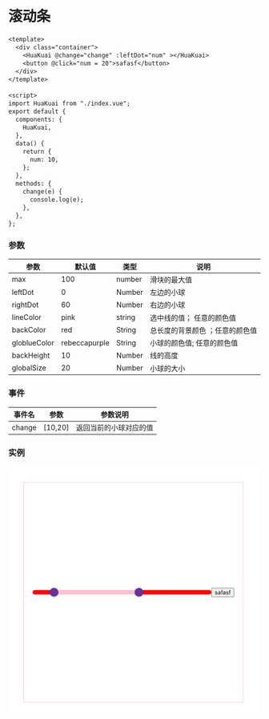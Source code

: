 # 滚动条

```vue
<template>
  <div class="container">
    <HuaKuai @change="change" :leftDot="num" ></HuaKuai>
    <button @click="num = 20">safasf</button>
  </div>
</template>

<script>
import HuaKuai from "./index.vue";
export default {
  components: {
    HuaKuai,
  },
  data() {
    return {
      num: 10,
    };
  },
  methods: {
    change(e) {
      console.log(e);
    },
  },
};
```

### 参数

| 参数 | 默认值 | 类型 | 说明 |
|  --- | --- | ---| ---|
|  max | 100 |  number  | 滑块的最大值 |
|  leftDot | 0 | Number    | 左边的小球 |
|  rightDot | 60 |  Number   | 右边的小球|
|  lineColor | pink | string    | 选中线的值； 任意的颜色值 |
|  backColor | red | String    | 总长度的背景颜色 ；任意的颜色值|
|  globlueColor | rebeccapurple | String    | 小球的颜色值; 任意的颜色值|
|  backHeight | 10 | Number    | 线的高度  |
|  globalSize | 20 | Number    | 小球的大小  |

### 事件
| 事件名 | 参数 | 参数说明 |
| --- | -- | -- |
| change | [10,20] | 返回当前的小球对应的值 |
### 实例

![adf](./1.png)
